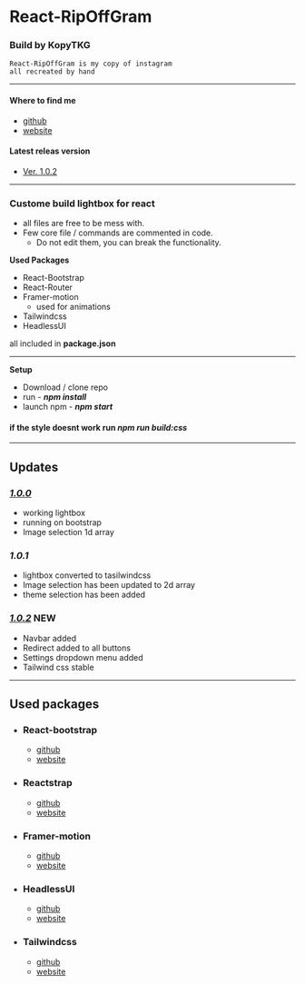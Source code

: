 # React-RipOffGram
### Build by KopyTKG
```
React-RipOffGram is my copy of instagram
all recreated by hand
```


---
#### Where to find me
* [github](https://github.com/KopyTKG)
* [website](https://thekrew.vercel.app/)

#### Latest releas version
* [Ver. 1.0.2](https://github.com/KopyTKG/React-RipOffGram/releases/tag/1.0.2)


---
### Custome build lightbox for react

* all files are free to be mess with.
* Few core file / commands are commented in code. 
  * Do not edit them, you can break the functionality.

**Used Packages**
* React-Bootstrap
* React-Router
* Framer-motion
  * used for animations
* Tailwindcss
* HeadlessUI

all included in **package.json**

--- 
**Setup**
*   Download / clone repo
*   run  - ***npm install***
*   launch npm - ***npm start***
  

#### if the style doesnt work run ***npm run build:css***

***
## Updates

### [*1.0.0*](https://github.com/KopyTKG/React-RipOffGram/releases/tag/1.0.0)
  * working lightbox
  * running on bootstrap
  * Image selection 1d array 

### *1.0.1*
  * lightbox converted to tasilwindcss
  * Image selection has been updated to 2d array
  * theme selection has been added
### [*1.0.2*](https://github.com/KopyTKG/React-RipOffGram/releases/tag/1.0.2) **NEW**
  * Navbar added
  * Redirect added to all buttons
  * Settings dropdown menu added
  * Tailwind css stable
  
---
## **Used packages**

*   ### React-bootstrap
    *   [github](https://github.com/react-bootstrap/react-bootstrap)
    *   [website](https://react-bootstrap.github.io/)
*   ### Reactstrap
    *   [github](https://github.com/reactstrap/reactstrap)
    *   [website](https://reactstrap.github.io/)
*   ### Framer-motion
    *   [github](https://github.com/framer/motion#--an-open-source-and-production-ready-motionlibrary-for-react-on-the-web)
    *   [website](https://www.framer.com/)
*   ### HeadlessUI
    *   [github](https://github.com/tailwindlabs/headlessui)
    *   [website](https://headlessui.dev/)
*   ### Tailwindcss
    *   [github](https://github.com/tailwindlabs/tailwindcss)
    *   [website](https://tailwindui.com/)

